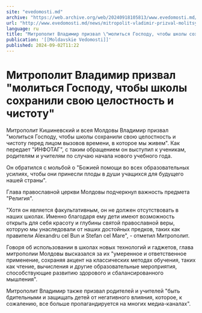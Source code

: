 ```yaml
---
site: "evedomosti.md"
archive: "https://web.archive.org/web/20240918105813/www.evedomosti.md/news/mitropolit-vladimir-prizval-molitsya-gospodu-chtoby-shkoly-s"
url: "http://www.evedomosti.md/news/mitropolit-vladimir-prizval-molitsya-gospodu-chtoby-shkoly-s"
language: ru
title: "Митрополит Владимир призвал \"молиться Господу, чтобы школы сохранили свою целостность и чистоту\""
publication: '[[Moldavskie Vedomosti]]'
published: 2024-09-02T11:22
---
```


# Митрополит Владимир призвал "молиться Господу, чтобы школы сохранили свою целостность и чистоту"

Митрополит Кишиневский и всея Молдовы Владимир призвал "молиться Господу, чтобы школы сохранили свою целостность и чистоту перед лицом вызовов времени, в которое мы живем". Как передает "ИНФОТАГ", с таким обращением он выступил к ученикам, родителям и учителям по случаю начала нового учебного года.

Он обратился с мольбой о "Божией помощи во всех образовательных усилиях, чтобы они принесли плоды в души учащихся для будущего нашей страны".

Глава православной церкви Молдовы подчеркнул важность предмета "Религия".

"Хотя он является факультативным, он не должен отсутствовать в наших школах. Именно благодаря ему дети имеют возможность открыть для себя красоту и глубины святой православной веры, которую мы унаследовали от наших достойных предков, таких как правители Alexandru cel Bun и Stefan cel Mare", - отметил Митрополит.

Говоря об использовании в школах новых технологий и гаджетов, глава митрополии Молдовы высказался за их "умеренное и ответственное применение, сохраняя акцент на классических методах обучения, таких как чтение, вычисления и другие образовательные мероприятия, способствующие развитию здорового и сбалансированного мышления".

Митрополит Владимир также призвал родителей и учителей "быть бдительными и защищать детей от негативного влияния, которое, к сожалению, все больше пропагандируется на многих медиа-каналах".